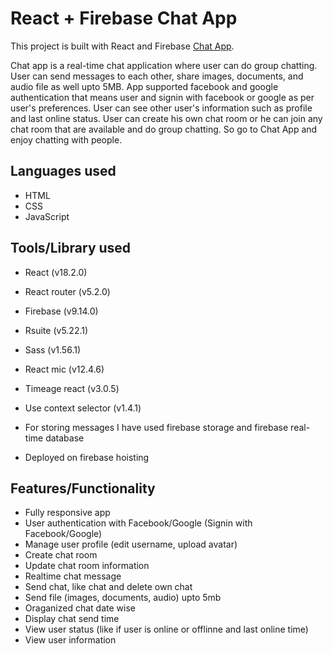 # React + Firebase Chat App

This project is built with React and Firebase [Chat App](https://chat-app-15798.web.app/).

Chat app is a real-time chat application where user can do group chatting. User can send messages to each other, share images, documents, and audio file as well upto 5MB. App supported facebook and google authentication that means user and signin with facebook or google as per user's preferences. User can see other user's information such as profile and last online status. User can create his own chat room or he can join any chat room that are available and do group chatting. So go to Chat App and enjoy chatting with people.

## Languages used

- HTML
- CSS
- JavaScript

## Tools/Library used

- React (v18.2.0)
- React router (v5.2.0)
- Firebase (v9.14.0)
- Rsuite (v5.22.1)
- Sass (v1.56.1)
- React mic (v12.4.6)
- Timeage react (v3.0.5)
- Use context selector (v1.4.1)

- For storing messages I have used firebase storage and firebase real-time database

- Deployed on firebase hoisting

## Features/Functionality

- Fully responsive app
- User authentication with Facebook/Google (Signin with Facebook/Google)
- Manage user profile (edit username, upload avatar)
- Create chat room
- Update chat room information
- Realtime chat message
- Send chat, like chat and delete own chat
- Send file (images, documents, audio) upto 5mb
- Oraganized chat date wise
- Display chat send time
- View user status (like if user is online or offlinne and last online time)
- View user information
